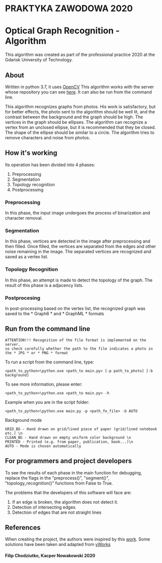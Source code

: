 # PRAKTYKA ZAWODOWA 2020
# Optical Graph Recognition - Algorithm

This algorithm was created as part of the professional practice 2020 at the Gdańsk University of Technology.

## About

Written in python 3.7, it uses [OpenCV](https://docs.opencv.org/master/)
This algorithm works with the server whose repository you can see [here](https://github.com/Praktyka-Zawodowa-2020/optical_graph_recognition_server).
It can also be run from the command line.


This algorithm recognizes graphs from photos. His work is satisfactory, but for better effects, the photo sent to the algorithm should be well lit, and the contrast between the background and the graph should be high. The vertices in the graph should be ellipses. The algorithm can recognize a vertex from an unclosed ellipse, but it is recommended that they be closed. The shape of the ellipse should be similar to a circle. The algorithm tries to remove characters and noise from photos.

## How it's working

Its operation has been divided into 4 phases:
1. Preprocessing
2. Segmentation
3. Topology recognition
4. Postprocessing

### Preprocessing

In this phase, the input image undergoes the process of binarization and character removal. 

### Segmentation

In this phase, vertices are detected in the image after preprocessing and then filled. Once filled, the vertices are separated from the edges and other noise remaining in the image. The separated vertices are recognized and saved as a vertex list.

### Topology Recognition

In this phase, an attempt is made to detect the topology of the graph. The result of this phase is a adjacency lists.

### Postprocesing

In post-processing based on the vertex list, the recognized graph was saved to the * Graph6 * and * GraphML * formats

## Run from the command line

```
ATTENTION!!! Recognition of the file format is implemented on the server, 
so check carefully whether the path to the file indicates a photo in the * JPG * or * PNG * format
```

To run a script from the command line, type:

`<path_to_python>\python.exe <path_to main.py> [-p path_to_photo] [-b background]`

To see more information, please enter:

`<path_to_python>\python.exe <path_to main.py> -h`
 
Example when you are in the script folder:

`<path_to_python>\python.exe main.py -p <path_fo_file> -b AUTO`

Background mode
```
GRID_BG - Hand drawn on grid/lined piece of paper (grid/lined notebook etc.) \n
CLEAN_BG - Hand drawn on empty uniform color background \n
PRINTED - Printed (e.g. from paper, publication, book...)\n
AUTO - Mode is chosen automatically
```

## For programmers and project developers

To see the results of each phase in the main function for debugging, replace the flags in the "preprocess()", "segment()", "topology_recognition()" functions from False to True.

The problems that the developers of this software will face are:
1. If an edge is broken, the algorithm does not detect it.
2. Detection of intersecting edges.
3. Detection of edges that are not straight lines


## References

When creating the project, the authors were inspired by this [work](https://link.springer.com/content/pdf/10.1007%2F978-3-642-36763-2_47.pdf).
Some solutions have been taken and adapted from [yWorks](https://www.yworks.com/blog/projects-optical-graph-recognition)

#### Filip Chodziutko, Kacper Nowakowski 2020
